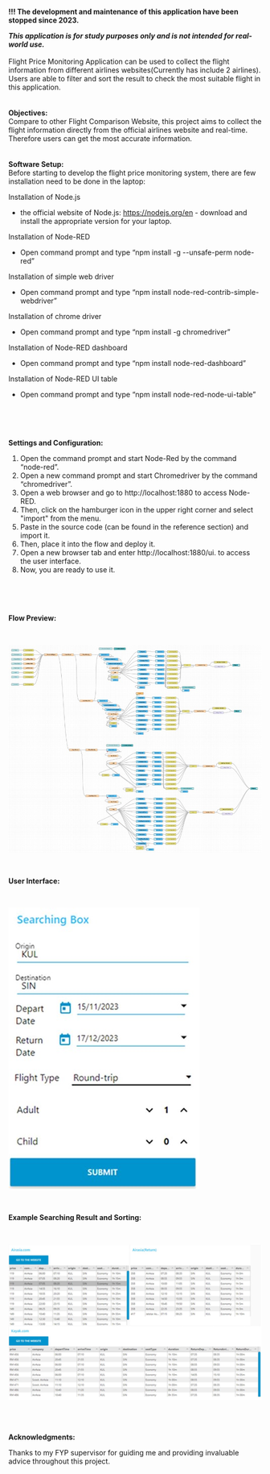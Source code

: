 **!!! The development and maintenance of this application have been stopped since 2023.**

***This application is for study purposes only and is not intended for real-world use.***
<br>
<br>
Flight Price Monitoring Application can be used to collect the flight information from different airlines websites(Currently has include 2 airlines). Users are able to filter and sort the result to check the most suitable flight in this application.
<br>
<br>
<br>
**Objectives:**  
Compare to other Flight Comparison Website, this project aims to collect the flight information directly from the official airlines website and real-time. Therefore users can get the most accurate information.
<br>
<br>
<br>
**Software Setup:**  
Before starting to develop the flight price monitoring system, there are few installation need to be done in the laptop: 

Installation of Node.js   
- the official website of Node.js: https://nodejs.org/en - download and install the appropriate version for your laptop.

Installation of Node-RED   
- Open command prompt and type “npm install -g --unsafe-perm node-red”

Installation of simple web driver  
- Open command prompt and type “npm install node-red-contrib-simple-webdriver”
 
Installation of chrome driver   
- Open command prompt and type “npm install -g chromedriver”
 
Installation of Node-RED dashboard  
- Open command prompt and type “npm install node-red-dashboard”

Installation of Node-RED UI table  
- Open command prompt and type “npm install node-red-node-ui-table” 
<br>
<br>
<br>

**Settings and Configuration:**  
1. Open the command prompt and start Node-Red by the command “node-red”.  
2. Open a new command prompt and start Chromedriver by the command “chromedriver”.  
3. Open a web browser and go to http://localhost:1880 to access Node-RED.  
4. Then, click on the hamburger icon in the upper right corner and select "import" from the menu.  
5. Paste in the source code (can be found in the reference section) and import it.  
6. Then, place it into the flow and deploy it.  
7. Open a new browser tab and enter http://localhost:1880/ui. to access the user interface. 
8. Now, you are ready to use it.

<br>
<br>
<br>

**Flow Preview:**

<br>

![Flow_Preview](./assets/Flows_preview.jpg)

<br>

**User Interface:**

<br>

![User_interface](./assets/UI_preview.jpg)

<br>

**Example Searching Result and Sorting:**

<br>

![Result_Preview](./assets/Result_preview.jpg)

<br>
<br>

**Acknowledgments:**  

Thanks to my FYP supervisor for guiding me and providing invaluable advice throughout this project.





